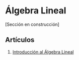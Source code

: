 # Álgebra Lineal

[Sección en construcción]


## Artículos

1. [Introducción al Álgebra Lineal](algebraLineal1.md)
